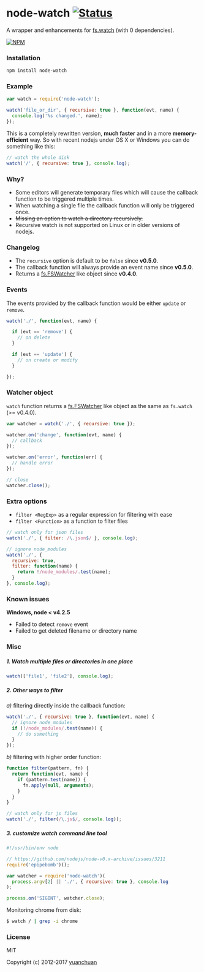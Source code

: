 # node-watch [![Status](https://travis-ci.org/yuanchuan/node-watch.svg?branch=master)](https://travis-ci.org/yuanchuan/node-watch "See test builds")

A wrapper and enhancements for [fs.watch](http://nodejs.org/api/fs.html#fs_fs_watch_filename_options_listener) (with 0 dependencies).

[![NPM](https://nodei.co/npm/node-watch.png?downloads=true&downloadRank=true&stars=true)](https://nodei.co/npm/node-watch.png/)


### Installation

```bash
npm install node-watch
```

### Example

```js
var watch = require('node-watch');

watch('file_or_dir', { recursive: true }, function(evt, name) {
  console.log('%s changed.', name);
});
```

This is a completely rewritten version, **much faster** and in a more **memory-efficient** way.
So with recent nodejs under OS X or Windows you can do something like this:

```js
// watch the whole disk
watch('/', { recursive: true }, console.log);
```


### Why?

* Some editors will generate temporary files which will cause the callback function to be triggered multiple times.
* When watching a single file the callback function will only be triggered once.
* <del>Missing an option to watch a directory recursively.</del>
* Recursive watch is not supported on Linux or in older versions of nodejs.


### Changelog

* The `recursive` option is default to be `false` since **v0.5.0**.
* The callback function will always provide an event name since **v0.5.0**.
* Returns a [fs.FSWatcher](https://nodejs.org/api/fs.html#fs_class_fs_fswatcher) like object since **v0.4.0**.


### Events

The events provided by the callback function would be either `update` or `remove`.

```js
watch('./', function(evt, name) {

  if (evt == 'remove') {
    // on delete
  }

  if (evt == 'update') {
    // on create or modify
  }

});
```

### Watcher object

`watch` function returns a [fs.FSWatcher](https://nodejs.org/api/fs.html#fs_class_fs_fswatcher) like object as the same as `fs.watch` (>= v0.4.0).

```js
var watcher = watch('./', { recursive: true });

watcher.on('change', function(evt, name) {
  // callback
});

watcher.on('error', function(err) {
  // handle error
});

// close
watcher.close();
```

### Extra options
* `filter <RegExp>`  as a regular expression for filtering with ease
* `filter <Function>` as a function to filter files

```js
// watch only for json files
watch('./', { filter: /\.json$/ }, console.log);

// ignore node_modules
watch('./', {
  recursive: true,
  filter: function(name) {
    return !/node_modules/.test(name);
  }
}, console.log);
```

### Known issues

**Windows, node < v4.2.5**

  * Failed to detect `remove` event
  * Failed to get deleted filename or directory name

### Misc

##### 1. Watch multiple files or directories in one place
```js
watch(['file1', 'file2'], console.log);
```

##### 2. Other ways to filter

*a)* filtering directly inside the callback function:

```js
watch('./', { recursive: true }, function(evt, name) {
  // ignore node_modules
  if (!/node_modules/.test(name)) {
    // do something
  }
});
```

*b)* filtering with higher order function:

```js
function filter(pattern, fn) {
  return function(evt, name) {
    if (pattern.test(name)) {
      fn.apply(null, arguments);
    }
  }
}

// watch only for js files
watch('./', filter(/\.js$/, console.log));
```

##### 3. customize watch command line tool
```js
#!/usr/bin/env node

// https://github.com/nodejs/node-v0.x-archive/issues/3211
require('epipebomb')();

var watcher = require('node-watch')(
  process.argv[2] || './', { recursive: true }, console.log
);

process.on('SIGINT', watcher.close);
```
Monitoring chrome from disk:
```bash
$ watch / | grep -i chrome
```

### License
MIT

Copyright (c) 2012-2017 [yuanchuan](https://github.com/yuanchuan)

